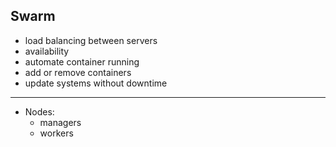 ## Swarm
- load balancing between servers
- availability
- automate container running
- add or remove containers
- update systems without downtime
  
---

- Nodes:
    - managers
    - workers
